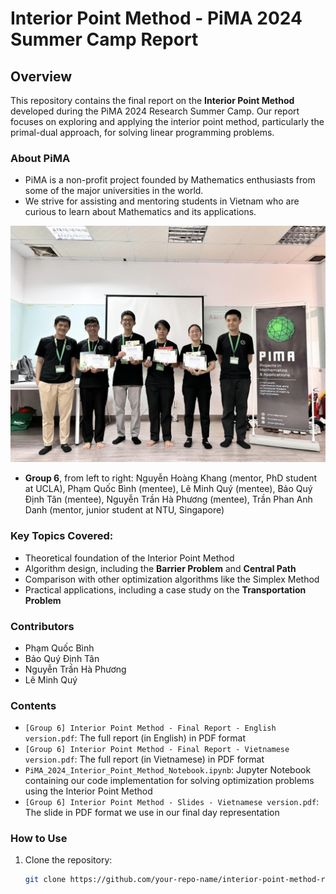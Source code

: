 # Interior Point Method - PiMA 2024 Summer Camp Report

## Overview

This repository contains the final report on the **Interior Point Method** developed during the PiMA 2024 Research Summer Camp. Our report focuses on exploring and applying the interior point method, particularly the primal-dual approach, for solving linear programming problems.
### About PiMA 
- PiMA is a non-profit project founded by Mathematics enthusiasts from some of the major universities in the world.
- We strive for assisting and mentoring students in Vietnam who are curious to learn about Mathematics and its applications.
  
![Group 6 - Team Picture](./image/PiMA_picture.jpg)
- **Group 6**, from left to right: Nguyễn Hoàng Khang (mentor, PhD student at UCLA), Phạm Quốc Bình (mentee), Lê Minh Quý (mentee), Bảo Quý Định Tân (mentee), Nguyễn Trần Hà Phương (mentee), Trần Phan Anh Danh (mentor, junior student at NTU, Singapore)

### Key Topics Covered:
- Theoretical foundation of the Interior Point Method
- Algorithm design, including the **Barrier Problem** and **Central Path**
- Comparison with other optimization algorithms like the Simplex Method
- Practical applications, including a case study on the **Transportation Problem**

### Contributors
- Phạm Quốc Bình
- Bảo Quý Định Tân
- Nguyễn Trần Hà Phương
- Lê Minh Quý

### Contents
- `[Group 6] Interior Point Method - Final Report - English version.pdf`: The full report (in English) in PDF format
- `[Group 6] Interior Point Method - Final Report - Vietnamese version.pdf`: The full report (in Vietnamese) in PDF format 
- `PiMA_2024_Interior_Point_Method_Notebook.ipynb`: Jupyter Notebook containing our code implementation for solving optimization problems using the Interior Point Method
- `[Group 6] Interior Point Method - Slides - Vietnamese version.pdf`: The slide in PDF format we use in our final day representation

### How to Use
1. Clone the repository:
   ```bash
   git clone https://github.com/your-repo-name/interior-point-method-report.git
